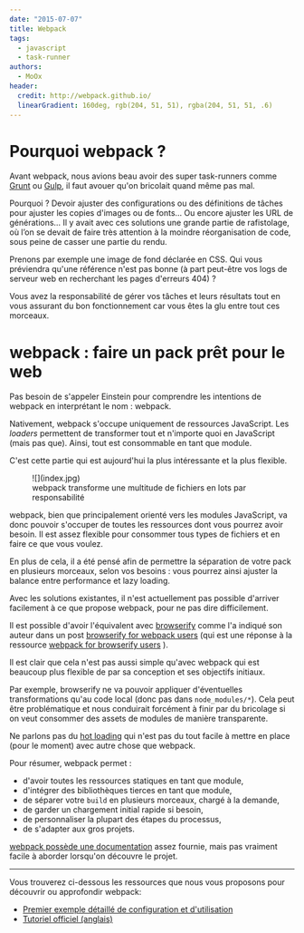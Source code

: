```yaml
---
date: "2015-07-07"
title: Webpack
tags:
  - javascript
  - task-runner
authors:
  - MoOx
header:
  credit: http://webpack.github.io/
  linearGradient: 160deg, rgb(204, 51, 51), rgba(204, 51, 51, .6)
---
```


# Pourquoi webpack ?

Avant webpack, nous avions beau avoir des super task-runners comme
[Grunt](/posts/js/premiers-pas-avec-grunt)
ou
[Gulp](/posts/js/introduction-gulp),
il faut avouer qu'on bricolait quand même pas mal.

Pourquoi ? Devoir ajuster des configurations ou des définitions de tâches pour
ajuster les copies d'images ou de fonts… Ou encore ajuster les URL de générations…
Il y avait avec ces solutions une grande partie de rafistolage, où l’on se
devait de faire très attention à la moindre réorganisation de code, sous peine
de casser une partie du rendu.

Prenons par exemple une image de fond déclarée en CSS. Qui vous préviendra qu'une
référence n'est pas bonne (à part peut-être vos logs de serveur web en
recherchant les pages d'erreurs 404) ?

Vous avez la responsabilité de gérer vos tâches et leurs résultats tout en vous
assurant du bon fonctionnement car vous êtes la glu entre tout ces morceaux.

# webpack : faire un pack prêt pour le web

Pas besoin de s'appeler Einstein pour comprendre les intentions de webpack en
interprétant le nom : webpack.

Nativement, webpack s'occupe uniquement de ressources JavaScript.
Les *loaders* permettent de transformer tout et n'importe quoi en JavaScript
(mais pas que). Ainsi, tout est consommable en tant que module.

C'est cette partie qui est aujourd'hui la plus intéressante et la plus flexible.

<figure>
  ![](index.jpg)
  <figcaption>
    webpack transforme une multitude de fichiers en lots par responsabilité
  </figcaption>
</figure>

webpack, bien que principalement orienté vers les modules JavaScript, va
donc pouvoir s'occuper de toutes les ressources dont vous pourrez avoir besoin.
Il est assez flexible pour consommer tous types de fichiers et en faire ce que
vous voulez.

En plus de cela, il a été pensé afin de permettre la séparation de votre pack
en plusieurs morceaux, selon vos besoins : vous pourrez ainsi ajuster la balance
entre performance et lazy loading.

Avec les solutions existantes, il n'est actuellement pas possible d'arriver
facilement à ce que propose webpack, pour ne pas dire difficilement.

Il est possible d'avoir l'équivalent avec
[browserify](/posts/js/browserify-all-the-things) comme l'a indiqué son auteur
dans un post
[browserify for webpack users](https://gist.github.com/substack/68f8d502be42d5cd4942)
(qui est une réponse à la ressource
[webpack for browserify users](https://github.com/webpack/docs/wiki/webpack-for-browserify-users)
).

Il est clair que cela n'est pas aussi simple qu'avec webpack qui est beaucoup
plus flexible de par sa conception et ses objectifs initiaux.

Par exemple, browserify ne va pouvoir appliquer d'éventuelles transformations
qu'au code local (donc pas dans `node_modules/*`).
Cela peut être problématique et nous conduirait forcément à finir par du
bricolage si on veut consommer des assets de modules de manière transparente.

Ne parlons pas du
[hot loading](http://webpack.github.io/docs/hot-module-replacement-with-webpack.html)
qui n'est pas du tout facile à mettre en place (pour le moment) avec
autre chose que webpack.

Pour résumer, webpack permet :

- d'avoir toutes les ressources statiques en tant que module,
- d'intégrer des bibliothèques tierces en tant que module,
- de séparer votre `build` en plusieurs morceaux, chargé à la demande,
- de garder un chargement initial rapide si besoin,
- de personnaliser la plupart des étapes du processus,
- de s'adapter aux gros projets.

[webpack possède une documentation](http://webpack.github.io/docs)
assez fournie, mais pas vraiment facile à aborder lorsqu'on découvre le projet.

---
Vous trouverez ci-dessous les ressources que nous vous proposons pour découvrir
ou approfondir webpack:

- [Premier exemple détaillé de configuration et d'utilisation](/posts/webpack/premier-exemple)
- [Tutoriel officiel (anglais)](http://webpack.github.io/docs/tutorials/getting-started/)
